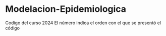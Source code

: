 # Modelacion-Epidemiologica
Codigo del curso 2024
El número indica el orden con el que se presentó el código
